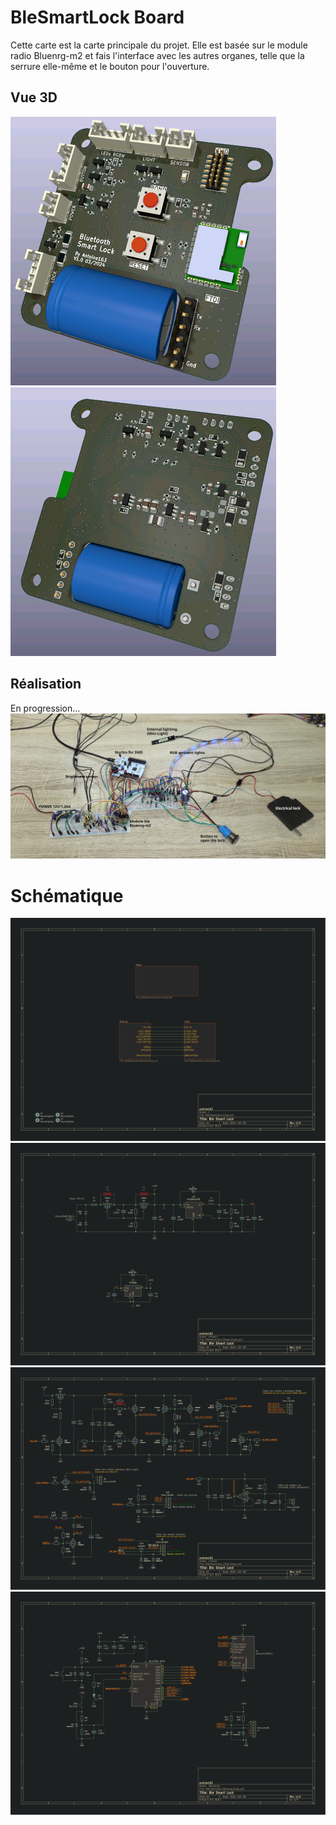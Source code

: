 # BleSmartLock Board
Cette carte est la carte principale du projet. Elle est basée sur le module radio Bluenrg-m2 et fais l'interface avec les autres organes, telle que la serrure elle-même et le bouton pour l'ouverture.

## Vue 3D
![BleSmartLock front](BleSmartLock_F.png) 
![BleSmartLock back](BleSmartLock_B.png) 

## Réalisation
En progression...
![BleSmartLock back](breadboard_poc.jpg) 

# Schématique
![ ](BleSmartLock.svg  "")
![ ](BleSmartLock-Power.svg  "")
![ ](BleSmartLock-InOut.svg  "")
![ ](BleSmartLock-Bluenrg.svg  "")